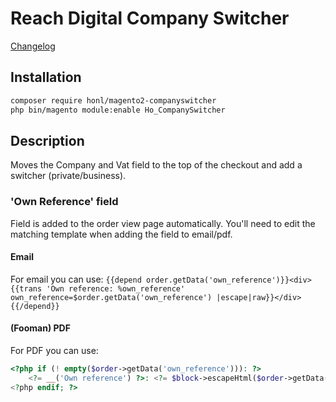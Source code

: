 # Reach Digital Company Switcher

[Changelog](CHANGELOG.md)

## Installation
```BASH
composer require honl/magento2-companyswitcher
php bin/magento module:enable Ho_CompanySwitcher
```

## Description
Moves the Company and Vat field to the top of the checkout and add a switcher (private/business).

### 'Own Reference' field
Field is added to the order view page automatically. You'll need to edit the matching template when adding the field to email/pdf.

#### Email
For email you can use:
`{{depend order.getData('own_reference')}}<div>{{trans 'Own reference: %own_reference' own_reference=$order.getData('own_reference') |escape|raw}}</div>{{/depend}}`

#### (Fooman) PDF
For PDF you can use:
```PHP
<?php if (! empty($order->getData('own_reference'))): ?>
    <?= __('Own reference') ?>: <?= $block->escapeHtml($order->getData('own_reference')); ?><br/>
<?php endif; ?>
```
